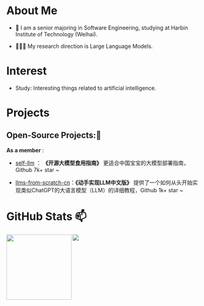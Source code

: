 # About Me  
- 🌱 I am a senior majoring in Software Engineering, studying at Harbin Institute of Technology (Weihai).

- 👨🏽‍💻 My research direction is Large Language Models.

# Interest 
- Study: Interesting things related to artificial intelligence.
# Projects 
## Open-Source Projects:👯
**As a member** :

- [self-llm](https://github.com/datawhalechina/self-llm.git) ： **《开源大模型食用指南》** 更适合中国宝宝的大模型部署指南，Github 7k+ star ~

- [llms-from-scratch-cn](https://github.com/datawhalechina/llms-from-scratch-cn)：**《动手实现LLM中文版》** 提供了一个如何从头开始实现类似ChatGPT的大语言模型（LLM）的详细教程，Github 1k+ star ~

# GitHub Stats 📫
<div>
  <img height="170" align="left" src="https://github-readme-stats.vercel.app/api?username=dingyue772&show_icons=true&theme=light" />
  <img src="https://github-readme-stats.vercel.app/api/top-langs/?username=dingyue772&hide_langs_below=1&theme=default&line_height=27&layout=compact" />
</div>
